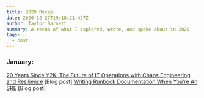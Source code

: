 ```yaml
---
title: 2020 Recap
date: 2020-12-27T19:18:21.427Z
author: Taylor Barnett
summary: A recap of what I explored, wrote, and spoke about in 2020
tags:
  - post
---
```


### January: 
[20 Years Since Y2K: The Future of IT Operations with Chaos Engineering and Resilience](https://www.transposit.com/blog/2020.01.22-future-it-operations-with-chaos-engineering-and-resilience/) [Blog post]
[Writing Runbook Documentation When You’re An SRE](https://www.transposit.com/blog/2020.01.30-writing-runbook-documentation-when-youre-an-sre/) [Blog post]